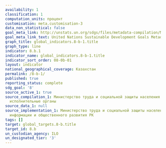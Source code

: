 ```yaml
---
availability: 1
classification: 1
computation_units: процент
customisation: meta.customisation-3
data_non_statistical: false
goal_meta_link: http://unstats.un.org/sdgs/files/metadata-compilation/Metadata-Goal-8.pdf
goal_meta_link_text: United Nations Sustainable Development Goals Metadata (pdf 525kB)
graph_title: global_indicators.8-b-1.title
graph_type: line
indicator: 8.b.1
indicator_name: global_indicators.8-b-1.title
indicator_sort_order: 08-0b-01
layout: indicator
national_geographical_coverage: Казахстан
permalink: /8-b-1/
published: true
reporting_status: complete
sdg_goal: '8'
source_active_1: true
source_compilation_1: Министерство труда и социальной защиты населения РК, Местные
  исполнительные органы
source_data_1: null
source_implementation_1: Министерство труда и социальной защиты населения РК, Министерство
  информации и общественного развития РК
tags: []
target: global_targets.8-b.title
target_id: 8.b
un_custodian_agency: ILO
un_designated_tier: '3'
---
```

